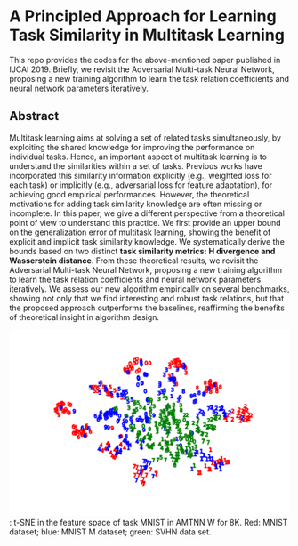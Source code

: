 # A Principled Approach for Learning Task Similarity in Multitask Learning
This repo provides the codes for the above-mentioned paper published in IJCAI 2019. Briefly, we revisit the Adversarial Multi-task Neural Network, proposing a new training algorithm to learn the task relation coefficients and neural network parameters iteratively.

## Abstract
Multitask learning aims at solving a set of related tasks simultaneously, by exploiting the shared knowledge for improving the performance on individual tasks. Hence, an important aspect of multitask learning is to understand the similarities within a set of tasks. Previous works have incorporated this similarity information explicitly (e.g., weighted loss for each task) or implicitly (e.g., adversarial loss for feature adaptation), for achieving good empirical performances. However, the theoretical motivations for adding task similarity knowledge are often missing or incomplete. In this paper, we give a different perspective from a theoretical point of view to understand this practice. We first provide an upper bound on the generalization error of multitask learning, showing the benefit of explicit and implicit task similarity knowledge. We systematically derive the bounds based on two distinct **task similarity metrics: H divergence and Wasserstein distance**. From these theoretical results, we revisit the Adversarial Multi-task Neural Network, proposing a new training algorithm to learn the task relation coefficients and neural network parameters iteratively. We assess our new algorithm empirically on several benchmarks, showing not only that we find interesting and robust task relations, but that the proposed approach outperforms the baselines, reaffirming the benefits of theoretical insight in algorithm design.


<img src="./tsne_hmnist_all.png"> : t-SNE in the feature space of task MNIST in AMTNN W
for 8K. Red: MNIST dataset; blue: MNIST M dataset; green: SVHN
data set. </img>
